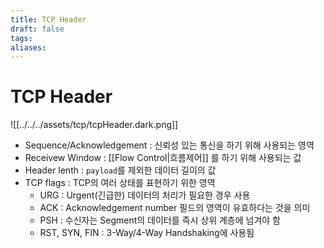 ```yaml
---
title: TCP Header
draft: false
tags: 
aliases:
---
```

# TCP Header 
![[../../../assets/tcp/tcpHeader.dark.png]]
- Sequence/Acknowledgement : 신뢰성 있는 통신을 하기 위해 사용되는 영역
- Receivew Window : [[Flow Control|흐름제어]] 를 하기 위해 사용되는 값 
- Header lenth : `payload`를 제외한 데이터 길이의 값 
- TCP flags : TCP의 여러 상태를 표현하기 위한 영역
	- URG : Urgent(긴급한) 데이터의 처리가 필요한 경우 사용
	- ACK : Acknowledgement number 필드의 영역이 유효하다는 것을 의미
	- PSH : 수신자는 Segment의 데이터를 즉시 상위 계층에 넘겨야 함 
	- RST, SYN, FIN : 3-Way/4-Way Handshaking에 사용됨 

